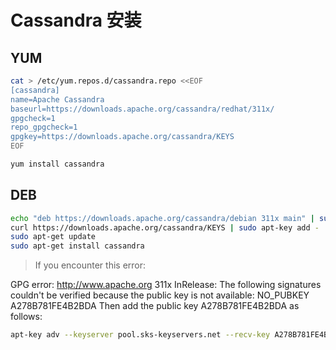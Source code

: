 # Cassandra 安装

## YUM

```bash
cat > /etc/yum.repos.d/cassandra.repo <<EOF
[cassandra]
name=Apache Cassandra
baseurl=https://downloads.apache.org/cassandra/redhat/311x/
gpgcheck=1
repo_gpgcheck=1
gpgkey=https://downloads.apache.org/cassandra/KEYS
EOF

yum install cassandra
```

## DEB

```bash
echo "deb https://downloads.apache.org/cassandra/debian 311x main" | sudo tee -a /etc/apt/sources.list.d/cassandra.sources.list
curl https://downloads.apache.org/cassandra/KEYS | sudo apt-key add -
sudo apt-get update
sudo apt-get install cassandra
```

> If you encounter this error:

GPG error: http://www.apache.org 311x InRelease: The following signatures couldn't be verified because the public key is not available: NO_PUBKEY A278B781FE4B2BDA
Then add the public key A278B781FE4B2BDA as follows:

```bash
apt-key adv --keyserver pool.sks-keyservers.net --recv-key A278B781FE4B2BDA
```
